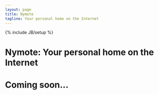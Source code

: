 ```yaml
---
layout: page
title: Nymote
tagline: Your personal home on the Internet
---
```

{% include JB/setup %}

# Nymote: Your personal home on the Internet

# Coming soon...
